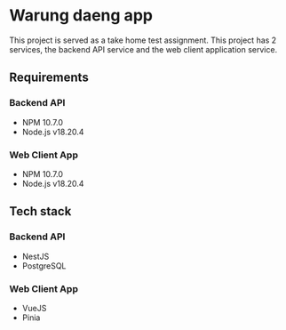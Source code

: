 # Warung daeng app

This project is served as a take home test assignment. This project has 2 services, the backend API service and the web client application service.

## Requirements

### Backend API

- NPM 10.7.0
- Node.js v18.20.4

### Web Client App

- NPM 10.7.0
- Node.js v18.20.4

## Tech stack

### Backend API

- NestJS
- PostgreSQL

### Web Client App

- VueJS
- Pinia
